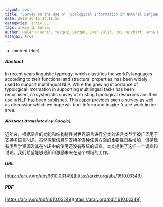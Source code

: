 ```yaml
---
layout: post
title: "Survey on the Use of Typological Information in Natural Language Processing"
date: 2016-10-11 14:11:55
categories: arXiv_CL
tags: arXiv_CL Survey
author: Helen O'Horan, Yevgeni Berzak, Ivan Vulić, Roi Reichart, Anna Korhonen
mathjax: true
---
```


* content
{:toc}

##### Abstract
In recent years linguistic typology, which classifies the world's languages according to their functional and structural properties, has been widely used to support multilingual NLP. While the growing importance of typological information in supporting multilingual tasks has been recognised, no systematic survey of existing typological resources and their use in NLP has been published. This paper provides such a survey as well as discussion which we hope will both inform and inspire future work in the area.

##### Abstract (translated by Google)
近年来，根据语言的功能和结构特性对世界语言进行分类的语言类型学被广泛​​用于支持多语言NLP。虽然类型信息在支持多语种任务方面的重要性日益增加，但是现有类型学资源及其在NLP中的使用还没有系统的调查。本文提供了这样一个调查和讨论，我们希望能够通知和激励未来在这个领域的工作。

##### URL
[https://arxiv.org/abs/1610.03349](https://arxiv.org/abs/1610.03349)

##### PDF
[https://arxiv.org/pdf/1610.03349](https://arxiv.org/pdf/1610.03349)

